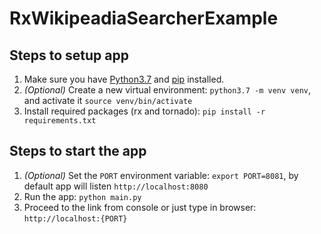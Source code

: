# RxWikipeadiaSearcherExample

## Steps to setup app

1. Make sure you have [Python3.7](https://www.python.org/downloads/) and [pip](https://pip.pypa.io/en/stable/installing/) installed.
1. *(Optional)* Create a new virtual environment: `python3.7 -m venv venv`, and activate it `source venv/bin/activate`
1. Install required packages (rx and tornado): `pip install -r requirements.txt`

## Steps to start the app

1. *(Optional)* Set the `PORT` environment variable: `export PORT=8081`, by default app will listen `http://localhost:8080`
1. Run the app: `python main.py`
1. Proceed to the link from console or just type in browser: `http://localhost:{PORT}`
